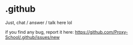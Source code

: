 # .github
Just, chat / answer / talk here lol

if you find any bug, report it here: https://github.com/Proxy-School/.github/issues/new
